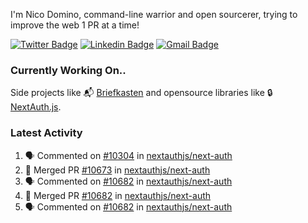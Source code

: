
I'm Nico Domino, command-line warrior and open sourcerer, trying to improve the web 1 PR at a time!

[![Twitter Badge](https://img.shields.io/badge/-@ndom91-1ca0f1?style=flat-square&labelColor=1ca0f1&logo=twitter&logoColor=white&link=https://twitter.com/ndom91)](https://twitter.com/ndom91) [![Linkedin Badge](https://img.shields.io/badge/-ndom91-blue?style=flat-square&logo=Linkedin&logoColor=white&link=https://www.linkedin.com/in/ndom91/)](https://www.linkedin.com/in/ndom91/) [![Gmail Badge](https://img.shields.io/badge/-yo@ndo.dev-c14438?style=flat-square&logo=mail.ru&logoColor=white&link=mailto:yo@ndo.dev)](mailto:yo@ndo.dev)

### Currently Working On..

Side projects like 📬 [Briefkasten](https://briefkastenhq.com) and opensource libraries like 🔒 [NextAuth.js](https://github.com/nextauthjs/next-auth).

<!--START_SECTION_PROFILE_VIEWS:readme-info-->
<!--END_SECTION_PROFILE_VIEWS:readme-info-->

<!--START_SECTION_DAILY_COMMIT:readme-info-->
<!--END_SECTION_DAILY_COMMIT:readme-info-->

<!--START_SECTION_WEEKLY_COMMIT:readme-info-->
<!--END_SECTION_WEEKLY_COMMIT:readme-info-->

### Latest Activity

<!--START_SECTION:activity-->
1. 🗣 Commented on [#10304](https://github.com/nextauthjs/next-auth/pull/10304#issuecomment-2078182901) in [nextauthjs/next-auth](https://github.com/nextauthjs/next-auth)
2. 🎉 Merged PR [#10673](https://github.com/nextauthjs/next-auth/pull/10673) in [nextauthjs/next-auth](https://github.com/nextauthjs/next-auth)
3. 🗣 Commented on [#10682](https://github.com/nextauthjs/next-auth/pull/10682#issuecomment-2077248448) in [nextauthjs/next-auth](https://github.com/nextauthjs/next-auth)
4. 🎉 Merged PR [#10682](https://github.com/nextauthjs/next-auth/pull/10682) in [nextauthjs/next-auth](https://github.com/nextauthjs/next-auth)
5. 🗣 Commented on [#10682](https://github.com/nextauthjs/next-auth/pull/10682#issuecomment-2076834273) in [nextauthjs/next-auth](https://github.com/nextauthjs/next-auth)
<!--END_SECTION:activity-->
